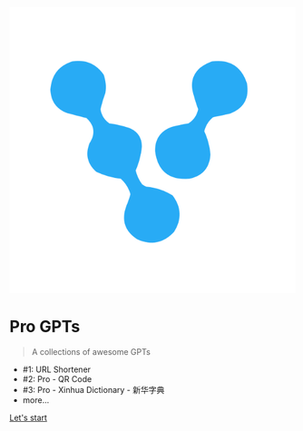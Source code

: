 <!-- _coverpage.md -->

![logo](_media/icon.svg)

# Pro GPTs
> A collections of awesome GPTs

- #1: URL Shortener
- #2: Pro - QR Code
- #3: Pro - Xinhua Dictionary - 新华字典
- more...


[Let's start](https://pro-gpts.com/#/?id=pro-gpts)


